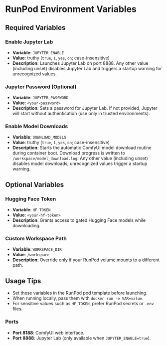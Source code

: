 # RunPod Environment Variables

## Required Variables

### Enable Jupyter Lab
- **Variable**: `JUPYTER_ENABLE`
- **Value**: truthy (`true`, `1`, `yes`, `on`; case-insensitive)
- **Description**: Launches Jupyter Lab on port 8888. Any other value (including unset) disables Jupyter Lab and triggers a startup warning for unrecognized values.

### Jupyter Password (Optional)
- **Variable**: `JUPYTER_PASSWORD`
- **Value**: `<your-password>`
- **Description**: Sets a password for Jupyter Lab. If not provided, Jupyter will start without authentication (use only in trusted environments).

### Enable Model Downloads
- **Variable**: `DOWNLOAD_MODELS`
- **Value**: truthy (`true`, `1`, `yes`, `on`; case-insensitive)
- **Description**: Starts the automatic ComfyUI model download routine during container boot. Download progress is written to `/workspace/model_download.log`. Any other value (including unset) disables model downloads; unrecognized values trigger a startup warning.

## Optional Variables

### Hugging Face Token
- **Variable**: `HF_TOKEN`
- **Value**: `<your-hf-token>`
- **Description**: Grants access to gated Hugging Face models while downloading.

### Custom Workspace Path
- **Variable**: `WORKSPACE_DIR`
- **Value**: `/workspace`
- **Description**: Override only if your RunPod volume mounts to a different path.

## Usage Tips
- Set these variables in the RunPod pod template before launching.
- When running locally, pass them with `docker run -e VAR=value`.
- For sensitive values such as `HF_TOKEN`, prefer RunPod secrets or `.env` files.
### Ports
- **Port 8188**: ComfyUI web interface.
- **Port 8888**: Jupyter Lab (only available when `JUPYTER_ENABLE=true`).
